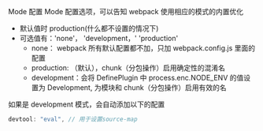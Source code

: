 Mode 配置
Mode 配置选项，可以告知 webpack 使用相应的模式的内置优化

- 默认值时 production(什么都不设置的情况下)
- 可选值有：'none'， 'development，' 'production'
  - none： webpack 所有默认配置都不加，只加 webpack.config.js 里面的配置
  - production: （默认），chunk（分包操作）启用确定性的混淆名
  - development：会将 DefinePlugin 中 process.enc.NODE_ENV 的值设置为 Development, 为模块和 chunk（分包操作）启用有效的名

如果是 development 模式，会自动添加以下的配置

```js
devtool: "eval", // 用于设置source-map
```

